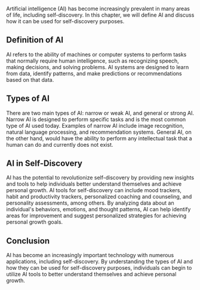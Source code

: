 
Artificial intelligence (AI) has become increasingly prevalent in many areas of life, including self-discovery. In this chapter, we will define AI and discuss how it can be used for self-discovery purposes.

Definition of AI
----------------

AI refers to the ability of machines or computer systems to perform tasks that normally require human intelligence, such as recognizing speech, making decisions, and solving problems. AI systems are designed to learn from data, identify patterns, and make predictions or recommendations based on that data.

Types of AI
-----------

There are two main types of AI: narrow or weak AI, and general or strong AI. Narrow AI is designed to perform specific tasks and is the most common type of AI used today. Examples of narrow AI include image recognition, natural language processing, and recommendation systems. General AI, on the other hand, would have the ability to perform any intellectual task that a human can do and currently does not exist.

AI in Self-Discovery
--------------------

AI has the potential to revolutionize self-discovery by providing new insights and tools to help individuals better understand themselves and achieve personal growth. AI tools for self-discovery can include mood trackers, habit and productivity trackers, personalized coaching and counseling, and personality assessments, among others. By analyzing data about an individual's behaviors, emotions, and thought patterns, AI can help identify areas for improvement and suggest personalized strategies for achieving personal growth goals.

Conclusion
----------

AI has become an increasingly important technology with numerous applications, including self-discovery. By understanding the types of AI and how they can be used for self-discovery purposes, individuals can begin to utilize AI tools to better understand themselves and achieve personal growth.

